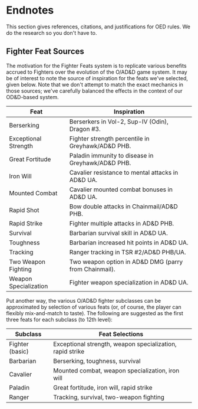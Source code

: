 # Endnotes

This section gives references, citations, and justifications for OED rules. We do the research so you don't have to.

## Fighter Feat Sources

The motivation for the Fighter Feats system is to replicate various benefits accrued to Fighters over the evolution of the O/AD&D game system. It may be of interest to note the source of inspiration for the feats we've selected, given below. Note that we don't attempt to match the exact mechanics in those sources; we've carefully balanced the effects in the context of our OD&D-based system.

| Feat                  | Inspiration                                               |
|-----------------------|-----------------------------------------------------------|
| Berserking            | Berserkers in Vol-2, Sup-IV (Odin), Dragon #3.            |
| Exceptional Strength  | Fighter strength percentile in Greyhawk/AD&D PHB.         |
| Great Fortitude       | Paladin immunity to disease in Greyhawk/AD&D PHB.         |
| Iron Will             | Cavalier resistance to mental attacks in AD&D UA.         |
| Mounted Combat        | Cavalier mounted combat bonuses in AD&D UA.               |
| Rapid Shot            | Bow double attacks in Chainmail/AD&D PHB.                 |
| Rapid Strike          | Fighter multiple attacks in AD&D PHB.                     |
| Survival              | Barbarian survival skill in AD&D UA.                      |
| Toughness             | Barbarian increased hit points in AD&D UA.                |
| Tracking              | Ranger tracking in TSR #2/AD&D PHB/UA.                    |
| Two Weapon Fighting   | Two weapon option in AD&D DMG (parry from Chainmail).     |
| Weapon Specialization | Fighter weapon specialization in AD&D UA.                 |

Put another way, the various O/AD&D fighter subclasses can be approximated by selection of various feats (or, of course, the player can flexibly mix-and-match to taste). The following are suggested as the first three feats for each subclass (to 12th level):

| Subclass        | Feat Selections                                           |
|-----------------|-----------------------------------------------------------|
| Fighter (basic) | Exceptional strength, weapon specialization, rapid strike |
| Barbarian       | Berserking, toughness, survival                           |
| Cavalier        | Mounted combat, weapon specialization, iron will          |
| Paladin         | Great fortitude, iron will, rapid strike                  |
| Ranger          | Tracking, survival, two-weapon fighting                   |


